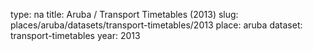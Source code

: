 type: na
title: Aruba / Transport Timetables (2013)
slug: places/aruba/datasets/transport-timetables/2013
place: aruba
dataset: transport-timetables
year: 2013
